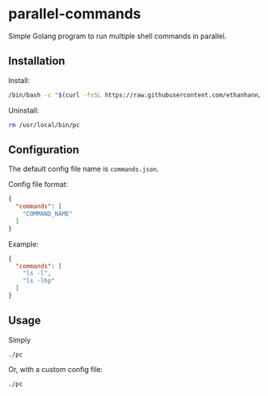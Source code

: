 # parallel-commands

Simple Golang program to run multiple shell commands in parallel.

## Installation

Install:

```bash
/bin/bash -c "$(curl -fsSL https://raw.githubusercontent.com/ethanhann/parallel-commands/HEAD/install.sh)"
```

Uninstall:

```bash
rm /usr/local/bin/pc
```

## Configuration

The default config file name is `commands.json`.

Config file format:

```json
{
  "commands": [
    "COMMAND_NAME"
  ]
}
```

Example:

```json
{
  "commands": [
    "ls -l",
    "ls -lhp"
  ]
}
```

## Usage

Simply
```shell
./pc
```

Or, with a custom config file:

```shell
./pc
```
